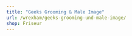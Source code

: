 ```yaml
---
title: "Geeks Grooming & Male Image"
url: /wrexham/geeks-grooming-und-male-image/
shop: Friseur
---
```

